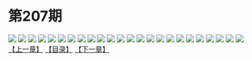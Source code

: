 # 第207期
![](https://mao.mhtupian.com/uploads/img/7563/150869/001.jpg)
![](https://mao.mhtupian.com/uploads/img/7563/150869/002.jpg)
![](https://mao.mhtupian.com/uploads/img/7563/150869/003.jpg)
![](https://mao.mhtupian.com/uploads/img/7563/150869/004.jpg)
![](https://mao.mhtupian.com/uploads/img/7563/150869/005.jpg)
![](https://mao.mhtupian.com/uploads/img/7563/150869/006.jpg)
![](https://mao.mhtupian.com/uploads/img/7563/150869/007.jpg)
![](https://mao.mhtupian.com/uploads/img/7563/150869/008.jpg)
![](https://mao.mhtupian.com/uploads/img/7563/150869/009.jpg)
![](https://mao.mhtupian.com/uploads/img/7563/150869/010.jpg)
![](https://mao.mhtupian.com/uploads/img/7563/150869/011.jpg)
![](https://mao.mhtupian.com/uploads/img/7563/150869/012.jpg)
![](https://mao.mhtupian.com/uploads/img/7563/150869/013.jpg)
![](https://mao.mhtupian.com/uploads/img/7563/150869/014.jpg)
![](https://mao.mhtupian.com/uploads/img/7563/150869/015.jpg)
![](https://mao.mhtupian.com/uploads/img/7563/150869/016.jpg)
![](https://mao.mhtupian.com/uploads/img/7563/150869/017.jpg)
![](https://mao.mhtupian.com/uploads/img/7563/150869/018.jpg)
![](https://mao.mhtupian.com/uploads/img/7563/150869/019.jpg)
![](https://mao.mhtupian.com/uploads/img/7563/150869/020.jpg)
![](https://mao.mhtupian.com/uploads/img/7563/150869/021.jpg)
![](https://mao.mhtupian.com/uploads/img/7563/150869/022.jpg)
![](https://mao.mhtupian.com/uploads/img/7563/150869/023.jpg)
![](https://mao.mhtupian.com/uploads/img/7563/150869/024.jpg)
[【上一章】](./75.md)
[【目录】](./READMD.md)
[【下一章】](./77.md)
